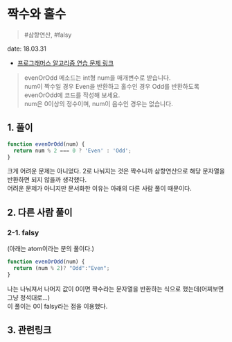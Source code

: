 # 짝수와 홀수

> #삼항연산, #falsy

date: 18.03.31

* [프로그래머스 알고리즘 연습 문제 링크](https://programmers.co.kr/learn/challenge_codes/122)

> evenOrOdd 메소드는 int형 num을 매개변수로 받습니다.  
> num이 짝수일 경우 Even을 반환하고 홀수인 경우 Odd를 반환하도록 evenOrOdd에 코드를 작성해 보세요.  
> num은 0이상의 정수이며, num이 음수인 경우는 없습니다.

## 1. 풀이

```javascript
function evenOrOdd(num) {
  return num % 2 === 0 ? 'Even' : 'Odd';
}
```

크게 어려운 문제는 아니었다. 2로 나눠지는 것은 짝수니까 삼항연산으로 해당 문자열을 반환하면 되지 않을까 생각했다.  
어려운 문제가 아니지만 문서화한 이유는 아래의 다른 사람 풀이 때문이다.

## 2. 다른 사람 풀이

### 2-1. falsy

(아래는 atom이라는 분의 풀이다.)

```javascript
function evenOrOdd(num) {
  return (num % 2)? "Odd":"Even";
}
```

나는 나눠져서 나머지 값이 0이면 짝수라는 문자열을 반환하는 식으로 했는데(어찌보면 그냥 정석대로...)  
이 풀이는 0이 falsy라는 점을 이용했다.

## 3. 관련링크

